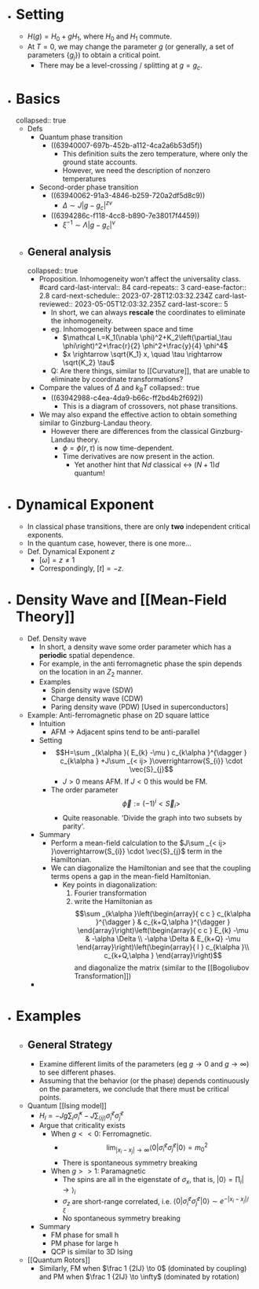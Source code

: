 - # Setting
	- $H(g)=H_0+g H_1$, where $H_0$ and $H_1$ commute.
	- At $T=0$, we may change the parameter $g$ (or generally, a set of parameters $\{g_j\}$) to obtain a critical point.
		- There may be a level-crossing / splitting at $g=g_c$.
- # Basics
  collapsed:: true
	- Defs
		- Quantum phase transition
			- ((63940007-697b-452b-a112-4ca2a6b53d5f))
				- This definition suits the zero temperature, where only the ground state accounts.
				- However, we need the description of nonzero temperatures
		- Second-order phase transition
			- ((63940062-91a3-4846-b259-720a2df5d8c9))
				- $\Delta \sim J\left|g-g_c\right|^{z v}$
			- ((6394286c-f118-4cc8-b890-7e38017f4459))
				- $\xi^{-1} \sim \Lambda\left|g-g_c\right|^v$
	- ## General analysis
	  collapsed:: true
		- Proposition. Inhomogeneity won't affect the universality class. #card
		  card-last-interval:: 84
		  card-repeats:: 3
		  card-ease-factor:: 2.8
		  card-next-schedule:: 2023-07-28T12:03:32.234Z
		  card-last-reviewed:: 2023-05-05T12:03:32.235Z
		  card-last-score:: 5
			- In short, we can always **rescale** the coordinates to eliminate the inhomogeneity.
			- eg. Inhomogeneity between space and time
				- $\mathcal L=K_1(\nabla \phi)^2+K_2\left(\partial_\tau \phi\right)^2+\frac{r}{2} \phi^2+\frac{y}{4} \phi^4$
				- $x \rightarrow \sqrt{K_1} x, \quad \tau \rightarrow \sqrt{K_2} \tau$
			- Q: Are there things, similar to [[Curvature]], that are unable to eliminate by coordinate transformations?
		- Compare the values of $\Delta$ and $k_B T$
		  collapsed:: true
			- ((63942988-c4ea-4da9-b66c-ff2bd4b2f692))
				- This is a diagram of crossovers, not phase transitions.
		- We may also expand the effective action to obtain something similar to Ginzburg-Landau theory.
			- However there are differences from the classical Ginzburg-Landau theory.
				- $\phi=\phi(r,\tau)$ is now time-dependent.
				- Time derivatives are now present in the action.
					- Yet another hint that $Nd$ classical <-> $(N+1)d$ quantum!
- # Dynamical Exponent
	- In classical phase transitions, there are only **two** independent critical exponents.
	- In the quantum case, however, there is one more...
	- Def. Dynamical Exponent $z$
		- $[\omega]=z \neq 1$
		- Correspondingly, $[t]=-z$.
- # Density Wave and [[Mean-Field Theory]]
	- Def. Density wave
		- In short, a density wave some order parameter which has a **periodic** spatial dependence.
		- For example, in the anti ferromagnetic phase the spin depends on the location in an $Z_2$ manner.
		- Examples
			- Spin density wave (SDW)
			- Charge density wave (CDW)
			- Paring density wave (PDW) [Used in superconductors]
	- Example: Anti-ferromagnetic phase on 2D square lattice
		- Intuition
			- AFM -> Adjacent spins tend to be anti-parallel
		- Setting
			- $$H=\sum _{k\alpha }( E_{k} -\mu ) c_{k\alpha }^{\dagger } c_{k\alpha } +J\sum _{< ij> }\overrightarrow{S_{i}} \cdot \vec{S}_{j}$$
				- $J>0$ means AFM. If $J<0$ this would be FM.
			- The order parameter
			  $$\vec{\phi } :=( -1)^{i}< \vec{S}_{i}> $$
				- Quite reasonable. 'Divide the graph into two subsets by parity'.
		- Summary
			- Perform a mean-field calculation to the $J\sum _{< ij> }\overrightarrow{S_{i}} \cdot \vec{S}_{j}$ term in the Hamiltonian.
			- We can diagonalize the Hamiltonian and see that the coupling terms opens a gap in the mean-field Hamiltonian.
				- Key points in diagonalization:
				  1. Fourier transformation
				  2. write the Hamiltonian as 
				  $$\sum _{k\alpha }\left(\begin{array}{ c c }
				  c_{k\alpha }^{\dagger } & c_{k+Q,\alpha }^{\dagger }
				  \end{array}\right)\left(\begin{array}{ c c }
				  E_{k} -\mu  & -\alpha \Delta \\
				  -\alpha \Delta  & E_{k+Q} -\mu 
				  \end{array}\right)\left(\begin{array}{ l }
				  c_{k\alpha }\\
				  c_{k+Q,\alpha }
				  \end{array}\right)$$
				  and diagonalize the matrix (similar to the [[Bogoliubov Transformation]])
		-
- # Examples
	- ## General Strategy
		- Examine different limits of the parameters (eg $g \to 0$ and $g \to \infty$) to see different phases.
		- Assuming that the behavior (or the phase) depends continuously on the parameters, we conclude that there must be critical points.
	- Quantum [[Ising model]]
		- $H_I=-J g \sum_i \hat{\sigma}_i^x-J \sum_{\langle i j\rangle} \hat{\sigma}_i^z \hat{\sigma}_j^z$
		- Argue that criticality exists
			- When $g<<0$: Ferromagnetic.
				- $$\lim _{\left|x_i-x_j\right| \rightarrow \infty}\left\langle 0\left|\hat{\sigma}_i^z 
				   \hat{\sigma}_j^z\right| 0\right\rangle=m_0^2$$
				- There is spontaneous symmetry breaking
			- When $g>>1$: Paramagnetic
				- The spins are all in the eigenstate of $\sigma_x$, that is, $|0\rangle=\prod_i|\rightarrow\rangle_i$
				- $\sigma_z$ are short-range correlated, i.e. $\left\langle 0\left|\hat{\sigma}_i^z \hat{\sigma}_j^z\right| 0\right\rangle \sim e^{-\left|x_i-x_j\right| / \xi}$
				- No spontaneous symmetry breaking
		- Summary
			- FM phase for small h
			- PM phase for large h
			- QCP is similar to 3D Ising
	- [[Quantum Rotors]]
		- Similarly, FM when $\frac 1 {2IJ} \to 0$ (dominated by coupling) and PM when $\frac 1 {2IJ} \to \infty$ (dominated by rotation)